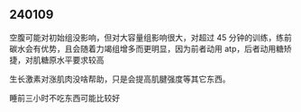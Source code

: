 ## 240109

空腹可能对初始组没影响，但对大容量组影响很大，对超过 45 分钟的训练，练前碳水会有优势，且会随着力竭组增多而更明显，因为前者动用 atp，后者动用糖矫捷，对肌糖原水平要求较高

生长激素对涨肌肉没啥帮助，只是会提高肌腱强度等其它东西。

睡前三小时不吃东西可能比较好

